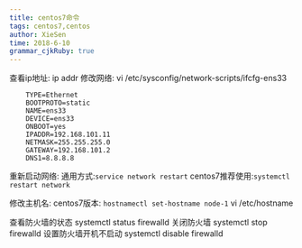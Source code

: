 ```yaml
---
title: centos7命令
tags: centos7,centos
author: XieSen
time: 2018-6-10 
grammar_cjkRuby: true
---
```


查看ip地址: ip addr
修改网络:
	vi /etc/sysconfig/network-scripts/ifcfg-ens33

``` shell
	TYPE=Ethernet
	BOOTPROTO=static
	NAME=ens33
	DEVICE=ens33
	ONBOOT=yes
	IPADDR=192.168.101.11
	NETMASK=255.255.255.0
	GATEWAY=192.168.101.2
	DNS1=8.8.8.8
```

重新启动网络:
	通用方式:`service network restart`
	centos7推荐使用:`systemctl restart network`

修改主机名:
	centos7版本: `hostnamectl set-hostname node-1`
	vi /etc/hostname

查看防火墙的状态
	systemctl status firewalld
关闭防火墙
	systemctl stop firewalld
设置防火墙开机不启动
	systemctl disable firewalld
